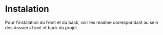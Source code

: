 # Instalation
Pour l'instalation du front et du back, voir les readme correspondant au sein des dossiers front et back du projet.

